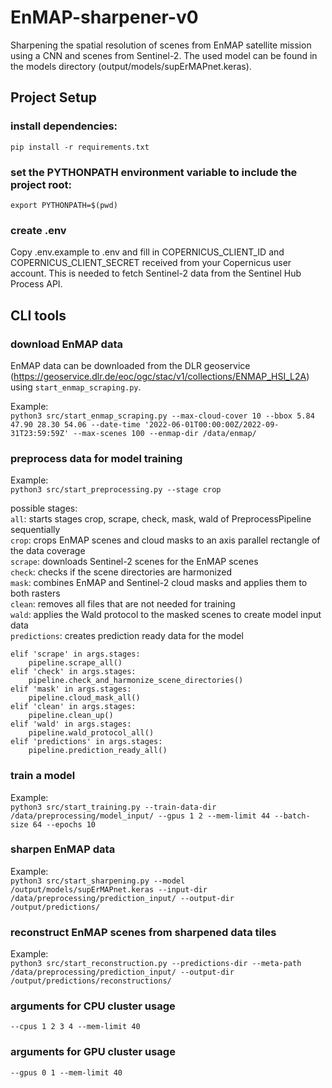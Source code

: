 # EnMAP-sharpener-v0

Sharpening the spatial resolution of scenes from EnMAP satellite mission using a CNN and scenes from Sentinel-2.
The used model can be found in the models directory (output/models/supErMAPnet.keras).

## Project Setup

### install dependencies:

``pip install -r requirements.txt``

### set the PYTHONPATH environment variable to include the project root:

``export PYTHONPATH=$(pwd)``

### create .env

Copy .env.example to .env and fill in COPERNICUS_CLIENT_ID and COPERNICUS_CLIENT_SECRET received from your Copernicus
user account.
This is needed to fetch Sentinel-2 data from the Sentinel Hub Process API.

## CLI tools

### download EnMAP data

EnMAP data can be downloaded from the DLR
geoservice (https://geoservice.dlr.de/eoc/ogc/stac/v1/collections/ENMAP_HSI_L2A) using ``start_enmap_scraping.py``.

Example: \
``python3 src/start_enmap_scraping.py --max-cloud-cover 10 --bbox 5.84 47.90 28.30 54.06 --date-time '2022-06-01T00:00:00Z/2022-09-31T23:59:59Z' --max-scenes 100 --enmap-dir /data/enmap/``

### preprocess data for model training

Example: \
``python3 src/start_preprocessing.py --stage crop``

possible stages: \
``all``: starts stages crop, scrape, check, mask, wald of PreprocessPipeline sequentially \
``crop``: crops EnMAP scenes and cloud masks to an axis parallel rectangle of the data coverage \
``scrape``: downloads Sentinel-2 scenes for the EnMAP scenes \
``check``: checks if the scene directories are harmonized \
``mask``: combines EnMAP and Sentinel-2 cloud masks and applies them to both rasters \
``clean``: removes all files that are not needed for training \
``wald``: applies the Wald protocol to the masked scenes to create model input data \
``predictions``: creates prediction ready data for the model

    elif 'scrape' in args.stages:
        pipeline.scrape_all()
    elif 'check' in args.stages:
        pipeline.check_and_harmonize_scene_directories()
    elif 'mask' in args.stages:
        pipeline.cloud_mask_all()
    elif 'clean' in args.stages:
        pipeline.clean_up()
    elif 'wald' in args.stages:
        pipeline.wald_protocol_all()
    elif 'predictions' in args.stages:
        pipeline.prediction_ready_all()

### train a model

Example: \
``python3 src/start_training.py --train-data-dir /data/preprocessing/model_input/ --gpus 1 2 --mem-limit 44 --batch-size 64 --epochs 10``

### sharpen EnMAP data

Example: \
``python3 src/start_sharpening.py --model /output/models/supErMAPnet.keras --input-dir /data/preprocessing/prediction_input/ --output-dir /output/predictions/``

### reconstruct EnMAP scenes from sharpened data tiles

Example: \
``python3 src/start_reconstruction.py --predictions-dir --meta-path /data/preprocessing/prediction_input/ --output-dir /output/predictions/reconstructions/``

### arguments for CPU cluster usage

``--cpus 1 2 3 4 --mem-limit 40``

### arguments for GPU cluster usage

``--gpus 0 1 --mem-limit 40``